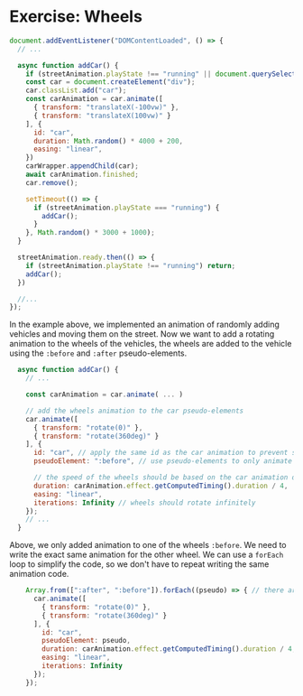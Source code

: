# Exercise: Wheels

```js
document.addEventListener("DOMContentLoaded", () => {
  // ...

  async function addCar() {
    if (streetAnimation.playState !== "running" || document.querySelector(".car")) return;
    const car = document.createElement("div");
    car.classList.add("car");
    const carAnimation = car.animate([
      { transform: "translateX(-100vw)" },
      { transform: "translateX(100vw)" }
    ], {
      id: "car",
      duration: Math.random() * 4000 + 200,
      easing: "linear",
    })
    carWrapper.appendChild(car);
    await carAnimation.finished;
    car.remove();

    setTimeout(() => {
      if (streetAnimation.playState === "running") {
        addCar();
      }
    }, Math.random() * 3000 + 1000);
  }

  streetAnimation.ready.then(() => {
    if (streetAnimation.playState !== "running") return;
    addCar();
  })

  //...
});
```

In the example above, we implemented an animation of randomly adding vehicles and moving them on the street. Now we want to add a rotating animation to the wheels of the vehicles, the wheels are added to the vehicle using the `:before` and `:after` pseudo-elements.


```js
  async function addCar() {
    // ...

    const carAnimation = car.animate( ... )

    // add the wheels animation to the car pseudo-elements
    car.animate([
      { transform: "rotate(0)" },
      { transform: "rotate(360deg)" }
    ], {
      id: "car", // apply the same id as the car animation to prevent speeding up/down the animation when user speeds up/down the character (so different animations can use the same id ...)
      pseudoElement: ":before", // use pseudo-elements to only animate the wheels, not the whole car

      // the speed of the wheels should be based on the car animation duration, so we get the duration of the car animation from the animation object
      duration: carAnimation.effect.getComputedTiming().duration / 4,
      easing: "linear",
      iterations: Infinity // wheels should rotate infinitely
    });
    // ...
  }
```

Above, we only added animation to one of the wheels `:before`. We need to write the exact same animation for the other wheel. We can use a `forEach` loop to simplify the code, so we don't have to repeat writing the same animation code.


```js
    Array.from([":after", ":before"]).forEach((pseudo) => { // there are two wheels using pseudo-elements `:before` and `:after`, instead of creating two separate animations, we can use a forEach loop to iterate over both pseudo-elements and create the same animation for both wheels
      car.animate([
        { transform: "rotate(0)" },
        { transform: "rotate(360deg)" }
      ], {
        id: "car",
        pseudoElement: pseudo,
        duration: carAnimation.effect.getComputedTiming().duration / 4,
        easing: "linear",
        iterations: Infinity
      });
    });
```
